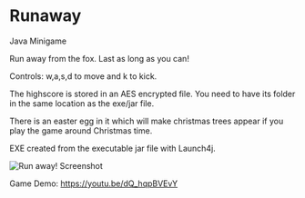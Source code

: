 # Runaway
Java Minigame

Run away from the fox. Last as long as you can! 

Controls: w,a,s,d to move and k to kick.

The highscore is stored in an AES encrypted file. You need to have its folder in the same location as the exe/jar file. 

There is an easter egg in it which will make christmas trees appear if you play the game around Christmas time.

EXE created from the executable jar file with Launch4j. 

![Run away! Screenshot](screenshot/screenshot.jpg?raw=true "Run away! Screenshot")

Game Demo: https://youtu.be/dQ_hqpBVEvY 
